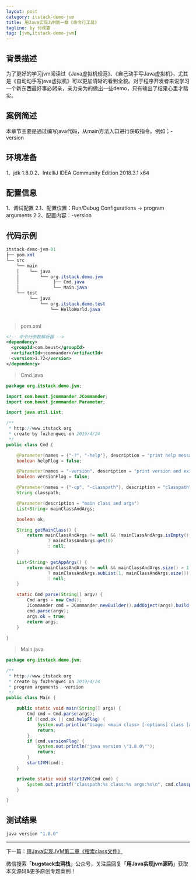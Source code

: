 ```yaml
---
layout: post
category: itstack-demo-jvm
title: 用Java实现JVM第一章《命令行工具》
tagline: by 付政委
tag: [jvm,itstack-demo-jvm]
---
```


## 背景描述
为了更好的学习jvm阅读过《Java虚拟机规范》、《自己动手写Java虚拟机》，尤其是《自动动手写java虚拟机》可以更加清晰的看到全貌。对于程序开发者来说学习一个新东西最好事必躬亲，亲力亲为的做出一些demo，只有输出了结果心里才踏实。

## 案例简述
本章节主要是通过编写java代码，从main方法入口进行获取指令。例如；-version

## 环境准备
1、jdk 1.8.0 
2、IntelliJ IDEA Community Edition 2018.3.1 x64

## 配置信息
1、调试配置
2.1、配置位置：Run/Debug Configurations -> program arguments
2.2、配置内容：-version

## 代码示例
```java
itstack-demo-jvm-01
├── pom.xml
└── src
    └── main
    │    └── java
    │        └── org.itstack.demo.jvm
    │		      ├── Cmd.java
    │ 		      └── Main.java
    └── test
		 └── java
			 └── org.itstack.demo.test
				 └── HelloWorld.java
			  
```
>pom.xml

```xml
<!-- 命令行参数解析器 -->
<dependency>
  <groupId>com.beust</groupId>
  <artifactId>jcommander</artifactId>
  <version>1.72</version>
</dependency>
```
>Cmd.java

```java
package org.itstack.demo.jvm;

import com.beust.jcommander.JCommander;
import com.beust.jcommander.Parameter;

import java.util.List;

/**
 * http://www.itstack.org
 * create by fuzhengwei on 2019/4/24
 */
public class Cmd {

    @Parameter(names = {"-?", "-help"}, description = "print help message", order = 3, help = true)
    boolean helpFlag = false;

    @Parameter(names = "-version", description = "print version and exit", order = 2)
    boolean versionFlag = false;

    @Parameter(names = {"-cp", "-classpath"}, description = "classpath", order = 1)
    String classpath;

    @Parameter(description = "main class and args")
    List<String> mainClassAndArgs;

    boolean ok;

    String getMainClass() {
        return mainClassAndArgs != null && !mainClassAndArgs.isEmpty()
                ? mainClassAndArgs.get(0)
                : null;
    }

    List<String> getAppArgs() {
        return mainClassAndArgs != null && mainClassAndArgs.size() > 1
                ? mainClassAndArgs.subList(1, mainClassAndArgs.size())
                : null;
    }

    static Cmd parse(String[] argv) {
        Cmd args = new Cmd();
        JCommander cmd = JCommander.newBuilder().addObject(args).build();
        cmd.parse(argv);
        args.ok = true;
        return args;
    }
    
}
```

>Main.java

```java
package org.itstack.demo.jvm;

/**
 * http://www.itstack.org
 * create by fuzhengwei on 2019/4/24
 * program arguments：-version
 */
public class Main {

    public static void main(String[] args) {
        Cmd cmd = Cmd.parse(args);
        if (!cmd.ok || cmd.helpFlag) {
            System.out.println("Usage: <main class> [-options] class [args...]");
            return;
        }
        if (cmd.versionFlag) {
            System.out.println("java version \"1.8.0\"");
            return;
        }
        startJVM(cmd);
    }

    private static void startJVM(Cmd cmd) {
        System.out.printf("classpath:%s class:%s args:%s\n", cmd.classpath, cmd.getMainClass(), cmd.getAppArgs());
    }

}
```
## 测试结果
```java
java version "1.8.0"
```

------------

下一篇：[用Java实现JVM第二章《搜索class文件》](/itstack-demo-jvm/2019/05/02/%E7%94%A8Java%E5%AE%9E%E7%8E%B0JVM%E7%AC%AC%E4%BA%8C%E7%AB%A0-%E6%90%9C%E7%B4%A2class%E6%96%87%E4%BB%B6.html)

微信搜索「**bugstack虫洞栈**」公众号，关注后回复「**用Java实现jvm源码**」获取本文源码&更多原创专题案例！